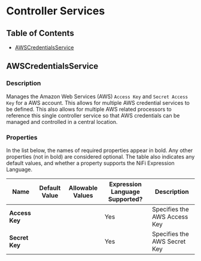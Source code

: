 <!--
  Licensed to the Apache Software Foundation (ASF) under one or more
  contributor license agreements.  See the NOTICE file distributed with
  this work for additional information regarding copyright ownership.
  The ASF licenses this file to You under the Apache License, Version 2.0
  (the "License"); you may not use this file except in compliance with
  the License.  You may obtain a copy of the License at
      http://www.apache.org/licenses/LICENSE-2.0
  Unless required by applicable law or agreed to in writing, software
  distributed under the License is distributed on an "AS IS" BASIS,
  WITHOUT WARRANTIES OR CONDITIONS OF ANY KIND, either express or implied.
  See the License for the specific language governing permissions and
  limitations under the License.
-->

# Controller Services

## Table of Contents

- [AWSCredentialsService](#awsCredentialsService)

## AWSCredentialsService

### Description

Manages the Amazon Web Services (AWS) ```Access Key``` and ```Secret Access Key``` for a AWS account. This allows for multiple 
AWS credential services to be defined. This also allows for multiple AWS related processors to reference this single 
controller service so that AWS credentials can be managed and controlled in a central location.

### Properties

In the list below, the names of required properties appear in bold. Any other
properties (not in bold) are considered optional. The table also indicates any
default values, and whether a property supports the NiFi Expression Language.

| Name | Default Value | Allowable Values | Expression Language Supported? | Description |
| - | - | - | - | - |
| **Access Key** | | | Yes | Specifies the AWS Access Key |
| **Secret Key** | | | Yes | Specifies the AWS Secret Key |
